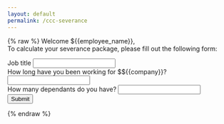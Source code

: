 ```yaml
---
layout: default
permalink: /ccc-severance
---
```

<script>
function calculateSeverance() {
    factor = Math.floor(Math.random() * 2 + 1)
    document.getElementById('severance').innerHTML = `You are entitled to: ${factor} shot(s) of Pfeffi</br>please see one of our People Partners for payout`;
}
</script>

{% raw %}
Welcome ${{employee_name}},
<br />
To calculate your severance package, please fill out the following form:
<form onsubmit="return false;">
    <label for="job">Job title</label>
    <input type="text" name="job" />
    <br/>
    <label for="tenure">How long have you been working for $${{company}}?</label>
    <input type="text" name="tenure" />
    <br/>
    <label for="kids">How many dependants do you have?</label>
    <input type="text" name="kids" />
    <br />
    <input type="submit" text="Calulate severance pay" onClick="calculateSeverance();" />
</form>
<label id="severance" />
{% endraw %}